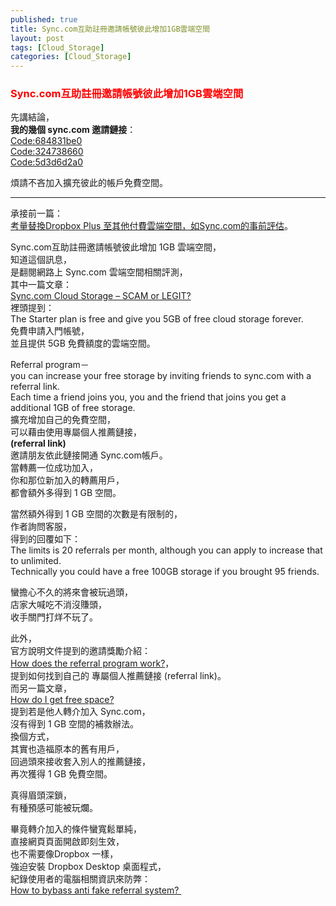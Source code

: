 ```yaml
---
published: true
title: Sync.com互助註冊邀請帳號彼此增加1GB雲端空間
layout: post
tags: [Cloud_Storage]
categories: [Cloud_Storage]
---
```


### <font color="red">Sync.com互助註冊邀請帳號彼此增加1GB雲端空間</font>    
    
先講結論，           
**我的幾個 sync.com 邀請鏈接**：         
[Code:684831be0][6]     
[Code:324738660][7]     
[Code:5d3d6d2a0][8]         
        
煩請不吝加入擴充彼此的帳戶免費空間。

----

承接前一篇：    
[考量替換Dropbox Plus 至其他付費雲端空間，如Sync.com的事前評估][1]。   
    
Sync.com互助註冊邀請帳號彼此增加 1GB 雲端空間，    
知道這個訊息，   
是翻閱網路上 Sync.com 雲端空間相關評測，   
其中一篇文章：   
[Sync.com Cloud Storage – SCAM or LEGIT? ][2]   
裡頭提到：       
The Starter plan is free and give you 5GB of free cloud storage forever.    
免費申請入門帳號，   
並且提供 5GB 免費額度的雲端空間。   
    
Referral program－   
you can increase your free storage by inviting friends to sync.com with a referral link.    
Each time a friend joins you, you and the friend that joins you get a additional 1GB of free storage.   
擴充增加自己的免費空間，    
可以藉由使用專屬個人推薦鏈接，         
**(referral link)**         
邀請朋友依此鏈接開通 Sync.com帳戶。      
當轉薦一位成功加入，      
你和那位新加入的轉薦用戶，       
都會額外多得到 1 GB 空間。             
    
當然額外得到 1 GB 空間的次數是有限制的，       
作者詢問客服，       
得到的回覆如下：    
The limits is 20 referrals per month, although you can apply to increase that to unlimited.   
Technically you could have a free 100GB storage if you brought 95 friends.    
    
蠻擔心不久的將來會被玩過頭，    
店家大喊吃不消沒賺頭，    
收手關門打烊不玩了。    
    
此外，   
官方說明文件提到的邀請獎勵介紹：    
[How does the referral program work?][3]，   
提到如何找到自己的 專屬個人推薦鏈接 (referral link)。   
而另一篇文章，   
[How do I get free space?][4]   
提到若是他人轉介加入 Sync.com，    
沒有得到 1 GB 空間的補救辦法。    
換個方式，   
其實也造福原本的舊有用戶，   
回過頭來接收套入別人的推薦鏈接，    
再次獲得  1 GB 免費空間。    
    
真得眉頭深鎖，       
有種預感可能被玩爛。        
    
畢竟轉介加入的條件蠻寬鬆單純，   
直接網頁頁面開啟即刻生效，   
也不需要像Dropbox 一樣，    
強迫安裝 Dropbox Desktop  桌面程式，   
紀錄使用者的電腦相關資訊來防弊：            
[How to bybass anti fake referral system? ][5]      

[1]:  https://shengshampoo.github.io/cloud_storage/2017/11/01/perhaps-byebye-dropboxplus-replace-synccom-pro.html
[2]:  https://cloudstorageinfo.org/sync-com-scam-or-legit-review
[3]:  https://www.sync.com/help/how-does-the-referral-program-work/
[4]:  https://www.sync.com/help/how-do-i-get-free-space/
[5]:  https://www.reddit.com/r/dropbox/comments/59k2fw/how_to_bybass_anti_fake_referral_system/
[6]:  https://www.sync.com/?_sync_refer=684831be0
[7]:  https://www.sync.com/?_sync_refer=324738660
[8]:  https://www.sync.com/?_sync_refer=5d3d6d2a0
